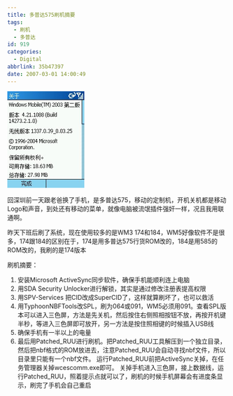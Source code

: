 ```yaml
---
title: 多普达575刷机摘要
tags:
  - 刷机
  - 多普达
id: 919
categories:
  - Digital
abbrlink: 35b47397
date: 2007-03-01 14:00:49
---
```


![Windows Mobile 2003](/images/2007/03/01_12769.jpg)

回深圳前一天跟老爸换了手机，是多普达575，移动的定制机，开机关机都是移动Logo和声音，到处还有移动的菜单，就像电脑被流氓插件强奸一样，况且我用联通啊。

昨天下班后刷了系统，现在使用较多的是WM3 174和184，WM5好像软件不是很多，174跟184的区别在于，174是用多普达575行货ROM改的，184是用585的ROM改的，我刷的是174版本

刷机摘要：

1.  安装Microsoft ActiveSync同步软件，确保手机能顺利连上电脑
2.  用SDA Security Unlocker进行解锁，其实是通过修改注册表提高权限
3.  用SPV-Services 把CID改成SuperCID了，这样就算刷坏了，也可以救活
4.  用TyphoonNBFTools改SPL，刷为064或091，WM5必须用091。查看SPL版本可以进入三色屏，方法是先关机，然后按住右侧照相按钮不放，再按开机键半秒，等进入三色屏即可放开，另一方法是按住照相键的时候插入USB线
5.  确保手机有一半以上的电量
6.  最后用Patched_RUU进行刷机。把Patched_RUU工具解压到一个独立目录，然后把nbf格式的ROM放进去，注意Patched_RUU会自动寻找nbf文件，所以目录里只能有一个nbf文件。
    运行Patched_RUU前把ActiveSync关掉，在任务管理器关掉wcescomm.exe即可。
    关掉手机进入三色屏，接上数据线，运行Patched_RUU，照着提示点就可以了，刷机的时候手机屏幕会有进度条显示，刷完了手机会自己重启